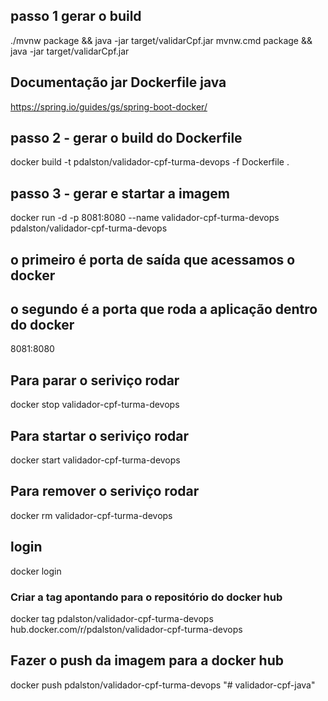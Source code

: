 
## passo 1 gerar o build
./mvnw package && java -jar target/validarCpf.jar
mvnw.cmd package && java -jar target/validarCpf.jar

## Documentação jar Dockerfile java
https://spring.io/guides/gs/spring-boot-docker/

## passo 2 - gerar o build do Dockerfile
docker build -t pdalston/validador-cpf-turma-devops -f Dockerfile .

## passo 3 - gerar e startar a imagem
docker run -d -p 8081:8080 --name validador-cpf-turma-devops pdalston/validador-cpf-turma-devops

## o primeiro é porta de saída que acessamos o docker
## o segundo é a porta que roda a aplicação dentro do docker
8081:8080 

## Para parar o seriviço rodar
docker stop validador-cpf-turma-devops

## Para startar o seriviço rodar
docker start validador-cpf-turma-devops

## Para remover o seriviço rodar
docker rm validador-cpf-turma-devops

## login
docker login

### Criar a tag apontando para o repositório do docker hub ###
docker tag pdalston/validador-cpf-turma-devops hub.docker.com/r/pdalston/validador-cpf-turma-devops

## Fazer o push da imagem para a docker hub ###
docker push pdalston/validador-cpf-turma-devops
"# validador-cpf-java" 
